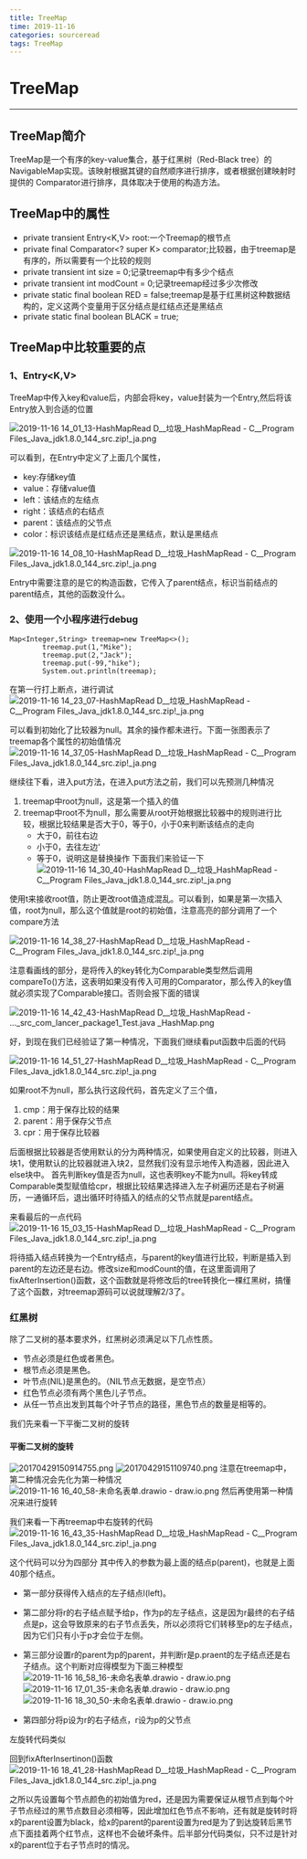 ```yaml
---
title: TreeMap
time: 2019-11-16
categories: sourceread
tags: TreeMap
---
```


# TreeMap
---

## TreeMap简介
TreeMap是一个有序的key-value集合，基于红黑树（Red-Black tree）的 NavigableMap实现。该映射根据其键的自然顺序进行排序，或者根据创建映射时提供的 Comparator进行排序，具体取决于使用的构造方法。

## TreeMap中的属性
* private transient Entry<K,V> root:一个Treemap的根节点
* private final Comparator<? super K> comparator;比较器，由于treemap是有序的，所以需要有一个比较的规则
* private transient int size = 0;记录treemap中有多少个结点
* private transient int modCount = 0;记录treemap经过多少次修改
* private static final boolean RED   = false;treemap是基于红黑树这种数据结构的，定义这两个变量用于区分结点是红结点还是黑结点
* private static final boolean BLACK = true;

## TreeMap中比较重要的点

### 1、Entry<K,V>
TreeMap中传入key和value后，内部会将key，value封装为一个Entry,然后将该Entry放入到合适的位置

![2019-11-16 14_01_13-HashMapRead _D__垃圾_HashMapRead_ - C__Program Files_Java_jdk1.8.0_144_src.zip!_ja.png](https://i.loli.net/2019/11/16/1GupYB8kfUQMPX4.png)

可以看到，在Entry中定义了上面几个属性，
* key:存储key值
* value：存储value值
* left：该结点的左结点
* right：该结点的右结点
* parent：该结点的父节点
* color：标识该结点是红结点还是黑结点，默认是黑结点

![2019-11-16 14_08_10-HashMapRead _D__垃圾_HashMapRead_ - C__Program Files_Java_jdk1.8.0_144_src.zip!_ja.png](https://i.loli.net/2019/11/16/r61Dx8Y4iVfkuy9.png)

Entry中需要注意的是它的构造函数，它传入了parent结点，标识当前结点的parent结点，其他的函数没什么。

### 2、使用一个小程序进行debug
```
Map<Integer,String> treemap=new TreeMap<>();
        treemap.put(1,"Mike");
        treemap.put(2,"Jack");
        treemap.put(-99,"hike");
        System.out.println(treemap);
```

在第一行打上断点，进行调试
![2019-11-16 14_23_07-HashMapRead _D__垃圾_HashMapRead_ - C__Program Files_Java_jdk1.8.0_144_src.zip!_ja.png](https://i.loli.net/2019/11/16/xH3sIW16RXiVnDy.png)

可以看到初始化了比较器为null。其余的操作都未进行。下面一张图表示了treemap各个属性的初始值情况
![2019-11-16 14_37_05-HashMapRead _D__垃圾_HashMapRead_ - C__Program Files_Java_jdk1.8.0_144_src.zip!_ja.png](https://i.loli.net/2019/11/16/LFPdWT5VfUtGlD6.png)


继续往下看，进入put方法，在进入put方法之前，我们可以先预测几种情况
1. treemap中root为null，这是第一个插入的值
2. treemap中root不为null，那么需要从root开始根据比较器中的规则进行比较，根据比较结果是否大于0，等于0，小于0来判断该结点的走向
	* 大于0，前往右边
	* 小于0，去往左边‘
	* 等于0，说明这是替换操作
下面我们来验证一下
![2019-11-16 14_30_40-HashMapRead _D__垃圾_HashMapRead_ - C__Program Files_Java_jdk1.8.0_144_src.zip!_ja.png](https://i.loli.net/2019/11/16/GFejvIiQh1roLtU.png)

使用t来接收root值，防止更改root值造成混乱。可以看到，如果是第一次插入值，root为null，那么这个值就是root的初始值，注意高亮的部分调用了一个compare方法

![2019-11-16 14_38_27-HashMapRead _D__垃圾_HashMapRead_ - C__Program Files_Java_jdk1.8.0_144_src.zip!_ja.png](https://i.loli.net/2019/11/16/3f8wIQLJz5XNHKu.png)

注意看画线的部分，是将传入的key转化为Comparable类型然后调用compareTo()方法，这表明如果没有传入可用的Comparator，那么传入的key值就必须实现了Comparable接口。否则会报下面的错误

![2019-11-16 14_42_43-HashMapRead _D__垃圾_HashMapRead_ - ..._src_com_lancer_package1_Test.java _HashMap.png](https://i.loli.net/2019/11/16/7I1MOcjhPUmxrt4.png)

好，到现在我们已经验证了第一种情况，下面我们继续看put函数中后面的代码

![2019-11-16 14_51_27-HashMapRead _D__垃圾_HashMapRead_ - C__Program Files_Java_jdk1.8.0_144_src.zip!_ja.png](https://i.loli.net/2019/11/16/RPX82WSwVZsQyzU.png)

如果root不为null，那么执行这段代码，首先定义了三个值，
1. cmp：用于保存比较的结果
2. parent：用于保存父节点
3. cpr：用于保存比较器

后面根据比较器是否使用默认的分为两种情况，如果使用自定义的比较器，则进入块1，使用默认的比较器就进入块2，显然我们没有显示地传入构造器，因此进入else块中。
首先判断key值是否为null，这也表明key不能为null。将key转成Comparable类型赋值给cpr，根据比较结果选择进入左子树遍历还是右子树遍历，一通循环后，退出循环时待插入的结点的父节点就是parent结点。

来看最后的一点代码
![2019-11-16 15_03_15-HashMapRead _D__垃圾_HashMapRead_ - C__Program Files_Java_jdk1.8.0_144_src.zip!_ja.png](https://i.loli.net/2019/11/16/siRpFocXGfqC2Ij.png)


将待插入结点转换为一个Entry结点，与parent的key值进行比较，判断是插入到parent的左边还是右边。修改size和modCount的值，在这里面调用了fixAfterInsertion()函数，这个函数就是将修改后的tree转换化一棵红黑树，搞懂了这个函数，对treemap源码可以说就理解2/3了。

### 红黑树
除了二叉树的基本要求外，红黑树必须满足以下几点性质。
* 节点必须是红色或者黑色。
* 根节点必须是黑色。
* 叶节点(NIL)是黑色的。（NIL节点无数据，是空节点）
* 红色节点必须有两个黑色儿子节点。
* 从任一节点出发到其每个叶子节点的路径，黑色节点的数量是相等的。

我们先来看一下平衡二叉树的旋转

#### 平衡二叉树的旋转
![20170429150914755.png](https://i.loli.net/2019/11/16/wZYeTvSs8PWIpEa.png)
![20170429151109740.png](https://i.loli.net/2019/11/16/k1Iai9rnNyzuYcM.png)
注意在treemap中，第二种情况会先化为第一种情况
![2019-11-16 16_40_58-未命名表单.drawio - draw.io.png](https://i.loli.net/2019/11/16/YQTbPX4dSKHv1GB.png)
然后再使用第一种情况来进行旋转

我们来看一下再treemap中右旋转的代码
![2019-11-16 16_43_35-HashMapRead _D__垃圾_HashMapRead_ - C__Program Files_Java_jdk1.8.0_144_src.zip!_ja.png](https://i.loli.net/2019/11/16/HhgOPRkQVKE5CDl.png)

这个代码可以分为四部分
其中传入的参数为最上面的结点p(parent)，也就是上面40那个结点。
* 第一部分获得传入结点的左子结点l(left)。
* 第二部分将r的右子结点赋予给p，作为p的左子结点，这是因为r最终的右子结点是p，这会导致原来的右子节点丢失，所以必须将它们转移至p的左子结点，因为它们只有小于p才会位于左侧。
* 第三部分设置r的parent为p的parent，并判断r是p.praent的左子结点还是右子结点。这个判断对应得模型为下面三种模型
![2019-11-16 16_58_16-未命名表单.drawio - draw.io.png](https://i.loli.net/2019/11/16/QF3TYaEqXZdzmny.png)
![2019-11-16 17_01_35-未命名表单.drawio - draw.io.png](https://i.loli.net/2019/11/16/AIt4oev6bMdUqsK.png)
![2019-11-16 18_30_50-未命名表单.drawio - draw.io.png](https://i.loli.net/2019/11/16/y9lACvc6tkbGo3U.png)

* 第四部分将p设为r的右子结点，r设为p的父节点

左旋转代码类似

回到fixAfterInsertinon()函数
![2019-11-16 18_41_28-HashMapRead _D__垃圾_HashMapRead_ - C__Program Files_Java_jdk1.8.0_144_src.zip!_ja.png](https://i.loli.net/2019/11/16/L9nY28csilbtM5a.png)

之所以先设置每个节点颜色的初始值为red，还是因为需要保证从根节点到每个叶子节点经过的黑节点数目必须相等，因此增加红色节点不影响，还有就是旋转时将x的parent设置为black，给x的parent的parent设置为red是为了到达旋转后黑节点下面挂着两个红节点，这样也不会破坏条件。后半部分代码类似，只不过是针对x的parent位于右子节点时的情况。

